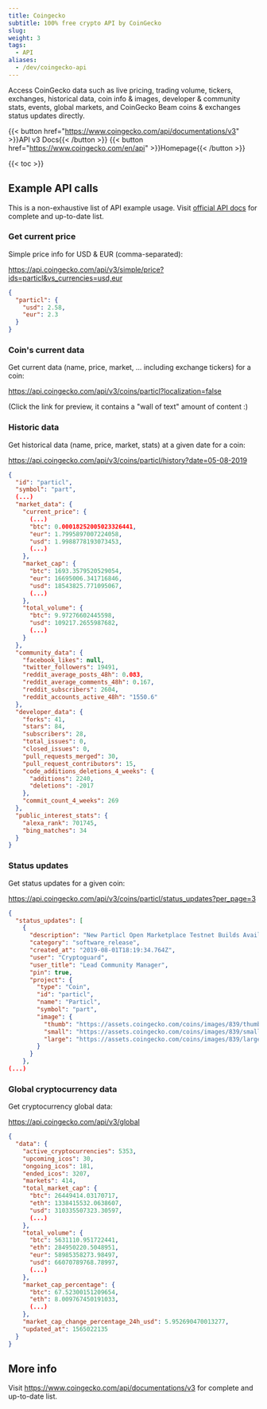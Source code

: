 ```yaml
---
title: Coingecko
subtitle: 100% free crypto API by CoinGecko
slug:
weight: 3
tags:
  - API
aliases:
  - /dev/coingecko-api
---
```


Access CoinGecko data such as live pricing, trading volume, tickers, exchanges, historical data, coin info & images, developer & community stats, events, global markets, and CoinGecko Beam coins & exchanges status updates directly.

{{< button href="https://www.coingecko.com/api/documentations/v3" >}}API v3 Docs{{< /button >}}
{{< button href="https://www.coingecko.com/en/api" >}}Homepage{{< /button >}}

{{< toc >}}

## Example API calls

This is a non-exhaustive list of API example usage. Visit [official API docs](https://www.coingecko.com/api/documentations/v3) for complete and up-to-date list.

### Get current price

Simple price info for USD & EUR (comma-separated):

https://api.coingecko.com/api/v3/simple/price?ids=particl&vs_currencies=usd,eur

```json
{
  "particl": {
    "usd": 2.58,
    "eur": 2.3
  }
}
```

### Coin's current data

Get current data (name, price, market, … including exchange tickers) for a coin:

https://api.coingecko.com/api/v3/coins/particl?localization=false

(Click the link for preview, it contains a "wall of text" amount of content :)

### Historic data

Get historical data (name, price, market, stats) at a given date for a coin:

https://api.coingecko.com/api/v3/coins/particl/history?date=05-08-2019

```json
{
  "id": "particl",
  "symbol": "part",
  (...)
  "market_data": {
    "current_price": {
      (...)
      "btc": 0.00018252005023326441,
      "eur": 1.7995897007224058,
      "usd": 1.9988778193073453,
      (...)
    },
    "market_cap": {
      "btc": 1693.3579520529054,
      "eur": 16695006.341716846,
      "usd": 18543825.771095067,
      (...)
    },
    "total_volume": {
      "btc": 9.97276602445598,
      "usd": 109217.2655987682,
      (...)
    }
  },
  "community_data": {
    "facebook_likes": null,
    "twitter_followers": 19491,
    "reddit_average_posts_48h": 0.083,
    "reddit_average_comments_48h": 0.167,
    "reddit_subscribers": 2604,
    "reddit_accounts_active_48h": "1550.6"
  },
  "developer_data": {
    "forks": 41,
    "stars": 84,
    "subscribers": 28,
    "total_issues": 0,
    "closed_issues": 0,
    "pull_requests_merged": 30,
    "pull_request_contributors": 15,
    "code_additions_deletions_4_weeks": {
      "additions": 2240,
      "deletions": -2017
    },
    "commit_count_4_weeks": 269
  },
  "public_interest_stats": {
    "alexa_rank": 701745,
    "bing_matches": 34
  }
}
```

### Status updates

Get status updates for a given coin:

https://api.coingecko.com/api/v3/coins/particl/status_updates?per_page=3

```json
{
  "status_updates": [
    {
      "description": "New Particl Open Marketplace Testnet Builds Available\r\n---\r\n\r\nParticl has initiated today its last testing round before its Open Marketplace Dapp moves up onto mainnet on the 12th of August by publishing new testnet builds. This version of the marketplace includes private-by-default TXs powered by RingCT and all the bug fixes made since Particl's last testing round.\r\n\r\nClick the link below to test it out!\r\n\r\n👉 https://particl.news/new-open-marketplace-testnet-build-now-available-e35173736a4",
      "category": "software_release",
      "created_at": "2019-08-01T18:19:34.764Z",
      "user": "Cryptoguard",
      "user_title": "Lead Community Manager",
      "pin": true,
      "project": {
        "type": "Coin",
        "id": "particl",
        "name": "Particl",
        "symbol": "part",
        "image": {
          "thumb": "https://assets.coingecko.com/coins/images/839/thumb/Particl.png?1558053958",
          "small": "https://assets.coingecko.com/coins/images/839/small/Particl.png?1558053958",
          "large": "https://assets.coingecko.com/coins/images/839/large/Particl.png?1558053958"
        }
      }
    },
(...)
```

### Global cryptocurrency data

Get cryptocurrency global data:

https://api.coingecko.com/api/v3/global

```json
{
  "data": {
    "active_cryptocurrencies": 5353,
    "upcoming_icos": 30,
    "ongoing_icos": 181,
    "ended_icos": 3207,
    "markets": 414,
    "total_market_cap": {
      "btc": 26449414.03170717,
      "eth": 1338415532.0638607,
      "usd": 310335507323.30597,
      (...)
    },
    "total_volume": {
      "btc": 5631110.951722441,
      "eth": 284950220.5048951,
      "eur": 58985358273.98497,
      "usd": 66070789768.78997,
      (...)
    },
    "market_cap_percentage": {
      "btc": 67.52300151209654,
      "eth": 8.009767450191033,
      (...)
    },
    "market_cap_change_percentage_24h_usd": 5.952690470013277,
    "updated_at": 1565022135
  }
}
```

## More info

Visit https://www.coingecko.com/api/documentations/v3 for complete and up-to-date list.
